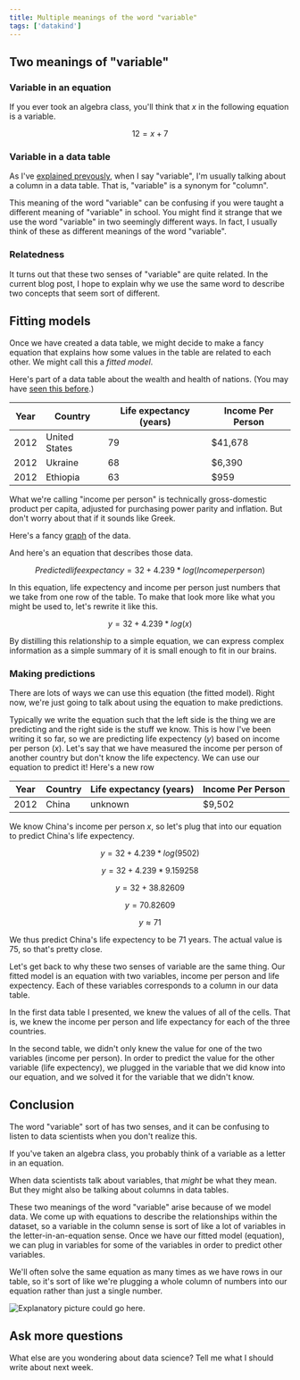 ```yaml
---
title: Multiple meanings of the word "variable"
tags: ['datakind']
---
```

## Two meanings of "variable"

### Variable in an equation
If you ever took an algebra class, you'll think that
*x* in the following equation is a variable.

$$12 = x + 7$$

### Variable in a data table
As I've [explained prevously](/!/table-words), when I say "variable",
I'm usually talking about a column in a data table. That is, "variable"
is a synonym for "column".

This meaning of the word "variable" can be confusing if you were taught
a different meaning of "variable" in school. You might find it strange that
we use the word "variable" in two seemingly different ways. In fact,
I usually think of these as different meanings of the word "variable".

### Relatedness
It turns out that these two senses of "variable" are quite related.
In the current blog post, I hope to explain why we use the same word to
describe two concepts that seem sort of different.

## Fitting models
Once we have created a data table, we might decide to make a fancy equation that
explains how some values in the table are related to each other. We might call
this a *fitted model*.

Here's part of a data table about the wealth and health of nations.
(You may have [seen this before](/!/table-words#rows-and-columns).)

Year | Country | Life expectancy (years) | Income Per Person
---- | ------- | ----------------------- | -----------------
2012 | United States                | 79 | $41,678
2012 | Ukraine                      | 68 |  $6,390
2012 | Ethiopia                     | 63 |    $959

What we're calling "income per person" is technically gross-domestic product per
capita, adjusted for purchasing power parity and inflation. But don't worry about
that if it sounds like Greek.

Here's a fancy [graph](http://www.gapminder.org/world/#$majorMode=chart$is;shi=t;ly=2003;lb=f;il=t;fs=11;al=30;stl=t;st=t;nsl=t;se=t$wst;tts=C$ts;sp=5.59290322580644;ti=2012$zpv;v=0$inc_x;mmid=XCOORDS;iid=phAwcNAVuyj1jiMAkmq1iMg;by=ind$inc_y;mmid=YCOORDS;iid=phAwcNAVuyj2tPLxKvvnNPA;by=ind$inc_s;uniValue=8.21;iid=phAwcNAVuyj0XOoBL_n5tAQ;by=ind$inc_c;uniValue=255;gid=CATID0;by=grp$map_x;scale=log;dataMin=283;dataMax=110808$map_y;scale=lin;dataMin=18;dataMax=87$map_s;sma=49;smi=2.65$cd;bd=0$inds=;example=75)
of the data.

And here's an equation that describes those data.

<!-- 
lm(formula = c(79, 68, 63) ~ log(c(41678, 6390, 959)))
lm(formula = c(79, 68, 63) ~ log10(c(41678, 6390, 959)))
-->

$$Predicted life expectancy = 32 + 4.239 * log\left(Income per person\right)$$

In this equation, life expectency and income per person
just numbers that we take from one row of the table.
To make that look more like what you might be used to, let's
rewrite it like this.

$$y = 32 + 4.239 * log\left(x\right)$$

By distilling this relationship to a simple equation, we can express complex
information as a simple summary of it is small enough to fit in our brains.

### Making predictions
There are lots of ways we can use this equation (the fitted model).
Right now, we're just going to talk about using the equation to make
predictions.

Typically we write the equation such that the left side is the thing
we are predicting and the right side is the stuff we know. This is
how I've been writing it so far, so we are predicting life expectency
(*y*) based on income per person (*x*). Let's say that we have measured
the income per person of another country but don't know the life
expectency. We can use our equation to predict it! Here's a new row

Year | Country | Life expectancy (years) | Income Per Person
---- | ------- | ----------------------- | -----------------
2012 | China       | <!-- 75 --> unknown |  $9,502

We know China's income per person *x*, so let's plug that into our
equation to predict China's life expectency.

$$y = 32 + 4.239 * log\left(9502\right)$$

$$y = 32 + 4.239 * 9.159258$$

$$y = 32 + 38.82609$$

$$y = 70.82609$$

$$y \approx 71 $$

We thus predict China's life expectency to be 71 years.
The actual value is 75, so that's pretty close.

Let's get back to why these two senses of variable are the same
thing. Our fitted model is an equation with two variables, income per
person and life expectency. Each of these variables corresponds
to a column in our data table.

In the first data table I presented, we knew the values of all
of the cells. That is, we knew the income per person and life
expectancy for each of the three countries.

In the second table, we didn't only knew the value for one of
the two variables (income per person). In order to predict the value
for the other variable (life expectency), we plugged in the
variable that we did know into our equation, and we solved
it for the variable that we didn't know.

## Conclusion
The word "variable" sort of has two senses, and it can be confusing
to listen to data scientists when you don't realize this.

If you've taken an algebra class, you probably think of a variable as
a letter in an equation.

When data scientists talk about variables, that *might* be what they mean.
But they might also be talking about columns in data tables.

These two meanings of the word "variable" arise because of we model
data. We come up with equations to describe the relationships within the dataset,
so a variable in the column sense is sort of like a lot of variables in the
letter-in-an-equation sense. Once we have our fitted model (equation), we can
plug in variables for some of the variables in order to predict other
variables.

We'll often solve the same equation as many times as we have rows in our
table, so it's sort of like we're plugging a whole column of numbers into
our equation rather than just a single number.

![Explanatory picture could go here.]()

## Ask more questions
What else are you wondering about data science?
Tell me what I should write about next week.
